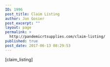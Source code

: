 ```yaml
---
ID: 1996
post_title: Claim Listing
author: Jon Gosier
post_excerpt: ""
layout: page
permalink: >
  http://pandemicrtsupplies.com/claim-listing/
published: true
post_date: 2017-06-13 08:29:53
---
```

[claim_listing]